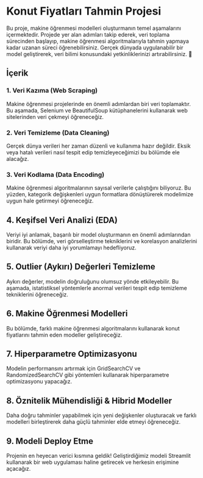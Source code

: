 # Konut Fiyatları Tahmin Projesi

Bu proje, makine öğrenmesi modelleri oluşturmanın temel aşamalarını içermektedir. Projede yer alan adımları takip ederek, veri toplama sürecinden başlayıp, makine öğrenmesi algoritmalarıyla tahmin yapmaya kadar uzanan süreci öğrenebilirsiniz. Gerçek dünyada uygulanabilir bir model geliştirerek, veri bilimi konusundaki yetkinliklerinizi artırabilirsiniz. 🚀




## İçerik

### 1. Veri Kazıma (Web Scraping)
Makine öğrenmesi projelerinde en önemli adımlardan biri veri toplamaktır. Bu aşamada, Selenium ve BeautifulSoup kütüphanelerini kullanarak web sitelerinden veri çekmeyi öğreneceğiz.


### 2. Veri Temizleme (Data Cleaning)
Gerçek dünya verileri her zaman düzenli ve kullanıma hazır değildir. Eksik veya hatalı verileri nasıl tespit edip temizleyeceğimizi bu bölümde ele alacağız.


### 3. Veri Kodlama (Data Encoding)
Makine öğrenmesi algoritmalarının sayısal verilerle çalıştığını biliyoruz. Bu yüzden, kategorik değişkenleri uygun formatlara dönüştürerek modelimize uygun hale getirmeyi öğreneceğiz.


## 4. Keşifsel Veri Analizi (EDA)
Veriyi iyi anlamak, başarılı bir model oluşturmanın en önemli adımlarından biridir. Bu bölümde, veri görselleştirme tekniklerini ve korelasyon analizlerini kullanarak veriyi daha iyi yorumlamayı hedefliyoruz.

## 5. Outlier (Aykırı) Değerleri Temizleme
Aykırı değerler, modelin doğruluğunu olumsuz yönde etkileyebilir. Bu aşamada, istatistiksel yöntemlerle anormal verileri tespit edip temizleme tekniklerini öğreneceğiz.

## 6. Makine Öğrenmesi Modelleri
Bu bölümde, farklı makine öğrenmesi algoritmalarını kullanarak konut fiyatlarını tahmin eden modeller geliştireceğiz.


## 7. Hiperparametre Optimizasyonu
Modelin performansını artırmak için GridSearchCV ve RandomizedSearchCV gibi yöntemleri kullanarak hiperparametre optimizasyonu yapacağız.

## 8. Öznitelik Mühendisliği & Hibrid Modeller
Daha doğru tahminler yapabilmek için yeni değişkenler oluşturacak ve farklı modelleri birleştirerek daha güçlü tahminler elde etmeyi öğreneceğiz.


## 9. Modeli Deploy Etme
Projenin en heyecan verici kısmına geldik! Geliştirdiğimiz modeli Streamlit kullanarak bir web uygulaması haline getirecek ve herkesin erişimine açacağız.



